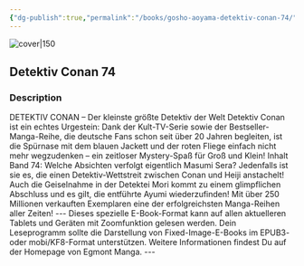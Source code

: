 ```yaml
---
{"dg-publish":true,"permalink":"/books/gosho-aoyama-detektiv-conan-74/","title":"\"Detektiv Conan 74\"","tags":["manga","crime"]}
---
```




![cover|150](http://books.google.com/books/content?id=mD1_CwAAQBAJ&printsec=frontcover&img=1&zoom=1&edge=curl&source=gbs_api)

## Detektiv Conan 74

### Description

DETEKTIV CONAN – Der kleinste größte Detektiv der Welt Detektiv Conan ist ein echtes Urgestein: Dank der Kult-TV-Serie sowie der Bestseller-Manga-Reihe, die deutsche Fans schon seit über 20 Jahren begleiten, ist die Spürnase mit dem blauen Jackett und der roten Fliege einfach nicht mehr wegzudenken – ein zeitloser Mystery-Spaß für Groß und Klein! Inhalt Band 74: Welche Absichten verfolgt eigentlich Masumi Sera? Jedenfalls ist sie es, die einen Detektiv-Wettstreit zwischen Conan und Heiji anstachelt! Auch die Geiselnahme in der Detektei Mori kommt zu einem glimpflichen Abschluss und es gilt, die entführte Ayumi wiederzufinden! Mit über 250 Millionen verkauften Exemplaren eine der erfolgreichsten Manga-Reihen aller Zeiten! --- Dieses spezielle E-Book-Format kann auf allen aktuelleren Tablets und Geräten mit Zoomfunktion gelesen werden. Dein Leseprogramm sollte die Darstellung von Fixed-Image-E-Books im EPUB3- oder mobi/KF8-Format unterstützen. Weitere Informationen findest Du auf der Homepage von Egmont Manga. ---
```
